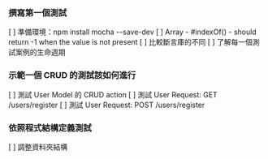 ### 撰寫第一個測試

[ ] 準備環境：npm install mocha --save-dev
[ ] Array - #indexOf() - should return -1 when the value is not present
[ ] 比較斷言庫的不同
[ ] 了解每一個測試案例的生命週期

### 示範一個 CRUD 的測試該如何進行

[ ] 測試 User Model 的 CRUD action
[ ] 測試 User Request: GET /users/register
[ ] 測試 User Request: POST /users/register

### 依照程式結構定義測試

[ ] 調整資料夾結構